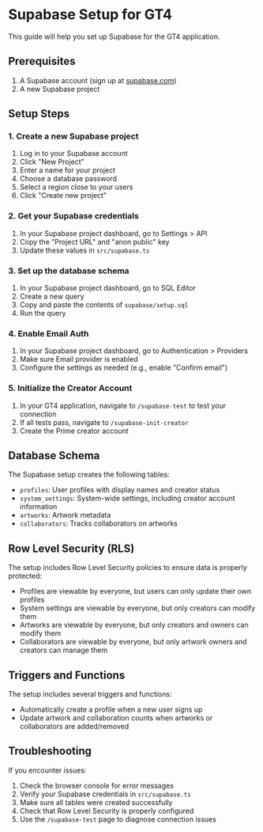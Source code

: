 # Supabase Setup for GT4

This guide will help you set up Supabase for the GT4 application.

## Prerequisites

1. A Supabase account (sign up at [supabase.com](https://supabase.com))
2. A new Supabase project

## Setup Steps

### 1. Create a new Supabase project

1. Log in to your Supabase account
2. Click "New Project"
3. Enter a name for your project
4. Choose a database password
5. Select a region close to your users
6. Click "Create new project"

### 2. Get your Supabase credentials

1. In your Supabase project dashboard, go to Settings > API
2. Copy the "Project URL" and "anon public" key
3. Update these values in `src/supabase.ts`

### 3. Set up the database schema

1. In your Supabase project dashboard, go to SQL Editor
2. Create a new query
3. Copy and paste the contents of `supabase/setup.sql`
4. Run the query

### 4. Enable Email Auth

1. In your Supabase project dashboard, go to Authentication > Providers
2. Make sure Email provider is enabled
3. Configure the settings as needed (e.g., enable "Confirm email")

### 5. Initialize the Creator Account

1. In your GT4 application, navigate to `/supabase-test` to test your connection
2. If all tests pass, navigate to `/supabase-init-creator`
3. Create the Prime creator account

## Database Schema

The Supabase setup creates the following tables:

- `profiles`: User profiles with display names and creator status
- `system_settings`: System-wide settings, including creator account information
- `artworks`: Artwork metadata
- `collaborators`: Tracks collaborators on artworks

## Row Level Security (RLS)

The setup includes Row Level Security policies to ensure data is properly protected:

- Profiles are viewable by everyone, but users can only update their own profiles
- System settings are viewable by everyone, but only creators can modify them
- Artworks are viewable by everyone, but only creators and owners can modify them
- Collaborators are viewable by everyone, but only artwork owners and creators can manage them

## Triggers and Functions

The setup includes several triggers and functions:

- Automatically create a profile when a new user signs up
- Update artwork and collaboration counts when artworks or collaborators are added/removed

## Troubleshooting

If you encounter issues:

1. Check the browser console for error messages
2. Verify your Supabase credentials in `src/supabase.ts`
3. Make sure all tables were created successfully
4. Check that Row Level Security is properly configured
5. Use the `/supabase-test` page to diagnose connection issues